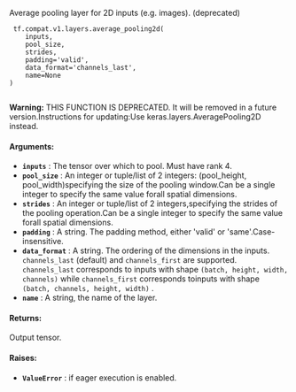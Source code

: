 Average pooling layer for 2D inputs (e.g. images). (deprecated)

```
 tf.compat.v1.layers.average_pooling2d(
    inputs,
    pool_size,
    strides,
    padding='valid',
    data_format='channels_last',
    name=None
)
 
```


**Warning:**  THIS FUNCTION IS DEPRECATED. It will be removed in a future version.Instructions for updating:Use keras.layers.AveragePooling2D instead.


#### Arguments:
- **`inputs`** : The tensor over which to pool. Must have rank 4.
- **`pool_size`** : An integer or tuple/list of 2 integers: (pool_height, pool_width)specifying the size of the pooling window.Can be a single integer to specify the same value forall spatial dimensions.
- **`strides`** : An integer or tuple/list of 2 integers,specifying the strides of the pooling operation.Can be a single integer to specify the same value forall spatial dimensions.
- **`padding`** : A string. The padding method, either 'valid' or 'same'.Case-insensitive.
- **`data_format`** : A string. The ordering of the dimensions in the inputs. `channels_last`  (default) and  `channels_first`  are supported. `channels_last`  corresponds to inputs with shape `(batch, height, width, channels)`  while  `channels_first`  corresponds toinputs with shape  `(batch, channels, height, width)` .
- **`name`** : A string, the name of the layer.


#### Returns:
Output tensor.

#### Raises:
- **`ValueError`** : if eager execution is enabled.
